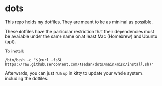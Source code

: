 # dots

This repo holds my dotfiles. They are meant to be as minimal as possible.

These dotfiles have the particular restriction that their dependencies must be available under the same name on at least Mac (Homebrew) and Ubuntu (apt).

To install:
```shell
/bin/bash -c "$(curl -fsSL https://raw.githubusercontent.com/tsedan/dots/main/misc/install.sh)"
```

Afterwards, you can just run `up` in kitty to update your whole system, including the dotfiles.
